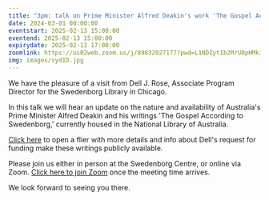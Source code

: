 ```yaml
---
title: "3pm: talk on Prime Minister Alfred Deakin's work 'The Gospel According to Swedenborg' by visiting scholar Dell J. Rose"
date: 2024-03-01 00:00:00
eventstart: 2025-02-13 15:00:00
eventend: 2025-02-13 15:00:00
expirydate: 2025-02-13 17:00:00
zoomlink: https://us02web.zoom.us/j/89832027177?pwd=L1NDZytIb2MrU0pHMkJ4SVJBdG5EQT09
img: images/sydID.jpg
---
```


We have the pleasure of a visit from Dell J. Rose, Associate Program Director for the Swedenborg Library in Chicago.

In this talk we will hear an update on the nature and availability of Australia's Prime Minister Alfred Deakin and his writings 'The Gospel According to Swedenborg,' currently housed in the National Library of Australia.

[Click here](https://static.swedenborg.com.au/pdf/fliers/syd20250213djrdeakin.pdf) to open a flier with more details and info about Dell's request for funding make these writings publicly available.

Please join us either in person at the Swedenborg Centre, or online via Zoom. [Click here to join Zoom](https://us02web.zoom.us/j/89832027177?pwd=L1NDZytIb2MrU0pHMkJ4SVJBdG5EQT09) once the meeting time arrives.

We look forward to seeing you there.